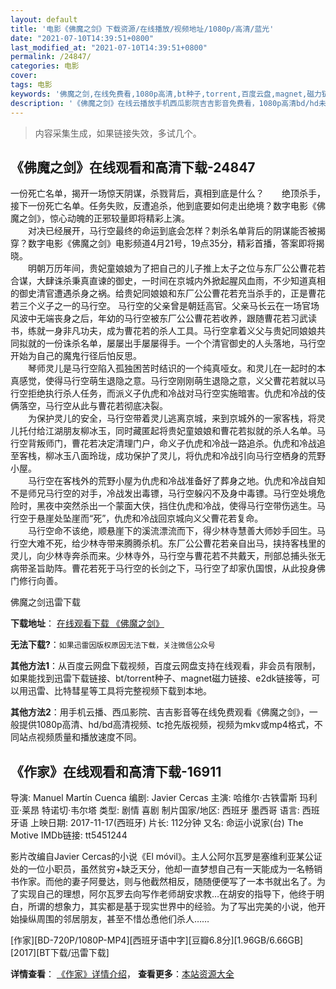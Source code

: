 ```yaml
---
layout: default
title: '电影《佛魔之剑》下载资源/在线播放/视频地址/1080p/高清/蓝光'
date: "2021-07-10T14:39:51+0800"
last_modified_at: "2021-07-10T14:39:51+0800"
permalink: /24847/
categories: 电影
cover:
tags: 电影
keywords: '佛魔之剑,在线免费看,1080p高清,bt种子,torrent,百度云盘,magnet,磁力链,迅雷下载资源'
description: '《佛魔之剑》在线云播放手机西瓜影院吉吉影音免费看，1080p高清bd/hd未删减完整版和tc抢先枪版，mkv/mp4格式，附带bt/torrent种子、magnet/磁力链、百度云盘、网盘资源迅雷下载链接'
---
```


>内容采集生成，如果链接失效，多试几个。


## 《佛魔之剑》在线观看和高清下载-24847

一份死亡名单，揭开一场惊天阴谋，杀戮背后，真相到底是什么？　　绝顶杀手，接下一份死亡名单。任务失败，反遭追杀，他到底要如何走出绝境？数字电影《佛魔之剑》，惊心动魄的正邪较量即将精彩上演。<br />　　对决已经展开，马行空最终的命运到底会怎样？刺杀名单背后的阴谋能否被揭穿？数字电影《佛魔之剑》电影频道4月21号，19点35分，精彩首播，答案即将揭晓。<br />　　明朝万历年间，贵妃童娘娘为了把自己的儿子推上太子之位与东厂公公曹花若合谋，大肆诛杀秉真直谏的御史，一时间在京城内外掀起腥风血雨，不少知道真相的御史清官遭遇杀身之祸。给贵妃同娘娘和东厂公公曹花若充当杀手的，正是曹花若三个义子之一的马行空。 马行空的父亲曾是朝廷高官。父亲马长云在一场官场风波中无端丧身之后，年幼的马行空被东厂公公曹花若收养，跟随曹花若习武读书，练就一身非凡功夫，成为曹花若的杀人工具。马行空拿着义父与贵妃同娘娘共同拟就的一份诛杀名单，屡屡出手屡屡得手。一个个清官御史的人头落地，马行空开始为自己的魔鬼行径后怕反思。<br />　　琴师灵儿是马行空陷入孤独困苦时结识的一个纯真哑女。和灵儿在一起时的本真感觉，使得马行空萌生退隐之意。马行空刚刚萌生退隐之意，义父曹花若就以马行空拒绝执行杀人任务，而派义子仇虎和冷战对马行空实施暗害。仇虎和冷战的伎俩落空，马行空从此与曹花若彻底决裂。<br />　　为保护灵儿的安全，马行空带着灵儿逃离京城，来到京城外的一家客栈，将灵儿托付给江湖朋友柳冰玉，同时藏匿起将贵妃童娘娘和曹花若拟就的杀人名单。马行空背叛师门，曹花若决定清理门户，命义子仇虎和冷战一路追杀。仇虎和冷战追至客栈，柳冰玉八面玲珑，成功保护了灵儿，将仇虎和冷战引向马行空栖身的荒野小屋。<br />　　马行空在客栈外的荒野小屋为仇虎和冷战准备好了葬身之地。仇虎和冷战自知不是师兄马行空的对手，冷战发出毒镖，马行空躲闪不及身中毒镖。马行空处境危险时，黑夜中突然杀出一个蒙面大侠，挡住仇虎和冷战，使得马行空带伤逃生。马行空于悬崖处坠崖而&ldquo;死&rdquo;，仇虎和冷战回京城向义父曹花若复命。<br />　　马行空命不该绝，顺悬崖下的溪流漂流而下，得少林寺慧善大师妙手回生。马行空大难不死，给少林寺带来腾腾杀机。东厂公公曹花若亲自出马，挟持客栈里的灵儿，向少林寺奔杀而来。少林寺外，马行空与曹花若不共戴天，刑部总捕头张无病带圣旨助阵。曹花若死于马行空的长剑之下，马行空了却家仇国恨，从此投身佛门修行向善。


佛魔之剑迅雷下载

**下载地址**： [在线观看下载 《佛魔之剑》](https://www.993dy.com//vod-detail-id-23334.html) 


**无法下载?**：`如果迅雷因版权原因无法下载，关注微信公众号 `

**其他方法1**：从百度云网盘下载视频，百度云网盘支持在线观看，非会员有限制，如果能找到迅雷下载链接、bt/torrent种子、magnet磁力链接、e2dk链接等，可以用迅雷、比特彗星等工具将完整视频下载到本地。

**其他方法2**：用手机云播、西瓜影院、吉吉影音等在线免费观看《佛魔之剑》，一般提供1080p高清、hd/bd高清视频、tc抢先版视频，视频为mkv或mp4格式，不同站点视频质量和播放速度不同。


## 《作家》在线观看和高清下载-16911

导演: Manuel Martín Cuenca 编剧: Javier Cercas 主演: 哈维尔·古铁雷斯 玛利亚·莱昂 特诺切·韦尔塔 类型: 剧情 喜剧 制片国家/地区: 西班牙 墨西哥 语言: 西班牙语 上映日期: 2017-11-17(西班牙) 片长: 112分钟 又名: 命运小说家(台) The Motive IMDb链接: tt5451244

影片改编自Javier Cercas的小说《El móvil》。主人公阿尔瓦罗是塞维利亚某公证处的一位小职员，虽然贫穷+缺乏天分，他却一直梦想自己有一天能成为一名畅销书作家。而他的妻子阿曼达，则与他截然相反，随随便便写了一本书就出名了。为了实现自己的理想，阿尔瓦罗去向写作老师胡安求教…在胡安的指导下，他终于明白，所谓的想象力，其实都是基于现实世界中的经验。为了写出完美的小说，他开始操纵周围的邻居朋友，甚至不惜怂恿他们杀人……


[作家][BD-720P/1080P-MP4][西班牙语中字][豆瓣6.8分][1.96GB/6.66GB][2017][BT下载/迅雷下载]

**详情查看**： [《作家》详情介绍](/movie/16911/)， **查看更多**：[本站资源大全](/movie/t/all/)


